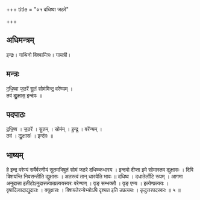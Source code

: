 +++
title = "०५ दधिष्वा जठरे"

+++
## अधिमन्त्रम्
इन्द्रः। गाथिनो विश्वामित्रः। गायत्री।

## मन्त्रः
द॒धि॒ष्वा ज॒ठरे॑ सु॒तं सोम॑मिन्द्र॒ वरे॑ण्यम् ।  
तव॑ द्यु॒क्षास॒ इन्द॑वः ॥

## पदपाठः
द॒धि॒ष्व । ज॒ठरे॑ । सु॒तम् । सोम॑म् । इ॒न्द्र॒ । वरे॑ण्यम् ।  
तव॑ । द्यु॒क्षासः॑ । इन्द॑वः ॥

## भाष्यम्
हे इन्द्र वरेण्यं सर्वैर्वरणीयं सुतमभिषुतं सोमं जठरे दधिष्व्कधारय । इन्दवो दीप्ता इमे सोमास्तव द्युक्षासः । दिवि क्शियन्ति निवसन्तीति द्युक्षासः । अतस्त्वं तान् धारयेति भावः ॥ दधिष्व । दधातेर्लोटि रूपम् । आगमा अनुदात्ता इतीटोऽनुदात्तत्वात्प्रत्ययस्वरः वरेण्यण् । वृङ् सम्भक्तौ । वृङ् एण्य । इत्येण्प्रत्ययः । वृषादित्वादाद्युदात्तः । क्युक्षासः । क्शियतेरन्येभ्योऽपि दृश्यत इति डप्रत्ययः । कृदुत्तरपदस्वरः ॥ ५ ॥